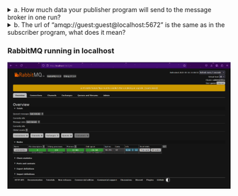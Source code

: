 <details> <summary>a. How much data your publisher program will send to the message broker in one run?</summary>

Program publisher mengirim 5 pesan ke message broker dalam satu kali eksekusi. Setiap pesan berupa `UserCreatedEventMessage` yang berisi informasi user sebagai berikut:
1. `user_id: "1", user_name: "2306275866-Amir"`
2. `user_id: "2", user_name: "2306275866-Budi"`
3. `user_id: "3", user_name: "2306275866-Cica"`
4. `user_id: "4", user_name: "2306275866-Dira"`
5. `user_id: "5", user_name: "2306275866-Emir"`

</details> <details> <summary>b. The url of “amqp://guest:guest@localhost:5672” is the same as in the subscriber program, what does it mean?</summary>

URL "amqp://guest:guest@localhost:5672" adalah URL koneksi AMQP (Advanced Message Queuing Protocol) dengan komponen sebagai berikut:
- Protocol: amqp
- Username: guest
- Password: guest
- Host: localhost
- Port: 5672

Penggunaan URL amqp://guest:guest@localhost:5672 yang sama di publisher dan subscriber menunjukan bahwa publisher dan subscriber terhubung ke instance message broker yang sama. Hal ini diperlukan agar message broker dapat menerima pesan dari publisher dan mengirimkannya ke subscriber. Dengan kata lain, keduanya harus terhubung ke broker yang sama agar dapat berkomunikasi.

</details>


### RabbitMQ running in localhost
![rabbitmqrunning](image/rabbitmqrunning.png)
